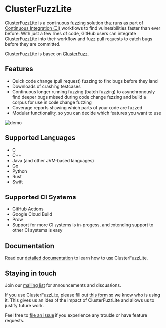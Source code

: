 # ClusterFuzzLite
ClusterFuzzLite is a continuous [fuzzing](https://en.wikipedia.org/wiki/Fuzzing)
solution that runs as part of
[Continuous Integration (CI)](https://en.wikipedia.org/wiki/Continuous_integration)
workflows to find vulnerabilities faster than ever before.
With just a few lines of code, GitHub users can integrate ClusterFuzzLite into
their workflow and fuzz pull requests to catch bugs before they are committed.

ClusterFuzzLite is based on [ClusterFuzz](https://google.github.io/clusterfuzz/).

## Features

- Quick code change (pull request) fuzzing to find bugs before they land
- Downloads of crashing testcases
- Continuous longer running fuzzing (batch fuzzing) to asynchronously find
   deeper bugs missed during code change fuzzing and build a corpus for
   use in code change fuzzing
- Coverage reports showing which parts of your code are fuzzed
- Modular functionality, so you can decide which features you want to use

![demo](https://storage.googleapis.com/clusterfuzzlite-public/images/demo.gif)

## Supported Languages
- C
- C++
- Java (and other JVM-based languages)
- Go
- Python
- Rust
- Swift

## Supported CI Systems
- GitHub Actions
- Google Cloud Build
- Prow
- Support for more CI systems is in-progess, and extending support to other CI
  systems is easy

## Documentation

Read our [detailed documentation](https://google.github.io/clusterfuzzlite) to learn how
to use ClusterFuzzLite.

## Staying in touch
Join our [mailing list](https://groups.google.com/g/clusterfuzzlite-users) for
announcements and discussions.

If you use ClusterFuzzLite, please fill out [this form](https://docs.google.com/forms/d/e/1FAIpQLSdAKB03YM4HjMwNe1K4T6Yr16OE4lCMj-VzThuUOrZUc3ytWw/viewform?usp=sf_link)
so we know who is using it.
This gives us an idea of the impact of ClusterFuzzLite and allows us to
justify future work.

Feel free to
[file an issue](https://github.com/google/clusterfuzzlite/issues/new)
if you experience any trouble or have feature requests.
